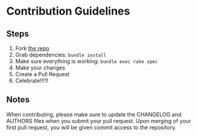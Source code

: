 # Contribution Guidelines

## Steps

1. Fork [the repo](https://github.com/RubyMoney/money)
2. Grab dependencies: `bundle install`
3. Make sure everything is working: `bundle exec rake spec`
4. Make your changes
5. Create a Pull Request
6. Celebrate!!!1!

## Notes

When contributing, please make sure to update the CHANGELOG and AUTHORS files
when you submit your pull request. Upon merging of your first pull request,
you will be given commit access to the repository.
